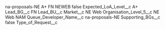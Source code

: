 <?xml version="1.0" encoding="UTF-8"?>
<CustomMetadata xmlns="http://soap.sforce.com/2006/04/metadata" xmlns:xsi="http://www.w3.org/2001/XMLSchema-instance" xmlns:xsd="http://www.w3.org/2001/XMLSchema">
    <label>na-proposals-NE A+ FN NEWEB</label>
    <protected>false</protected>
    <values>
        <field>Expected_LoA_Level__c</field>
        <value xsi:type="xsd:string">A+</value>
    </values>
    <values>
        <field>Lead_BG__c</field>
        <value xsi:type="xsd:string">FN</value>
    </values>
    <values>
        <field>Lead_BU__c</field>
        <value xsi:nil="true"/>
    </values>
    <values>
        <field>Market__c</field>
        <value xsi:type="xsd:string">NE Web</value>
    </values>
    <values>
        <field>Organisation_Level_5__c</field>
        <value xsi:type="xsd:string">NE Web NAM</value>
    </values>
    <values>
        <field>Queue_Developer_Name__c</field>
        <value xsi:type="xsd:string">na-proposals-NE</value>
    </values>
    <values>
        <field>Supporting_BGs__c</field>
        <value xsi:type="xsd:boolean">false</value>
    </values>
    <values>
        <field>Type_of_Request__c</field>
        <value xsi:nil="true"/>
    </values>
</CustomMetadata>
